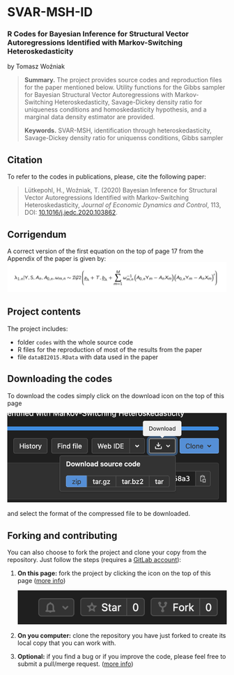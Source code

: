 # SVAR-MSH-ID
### R Codes for Bayesian Inference for Structural Vector Autoregressions Identified with Markov-Switching Heteroskedasticity

by Tomasz Woźniak

> **Summary.** The project provides source codes and reproduction files for the paper mentioned below. Utility functions for the Gibbs sampler for Bayesian Structural Vector Autoregressions with Markov-Switching Heteroskedasticity, Savage-Dickey density ratio for uniqueness conditions and homoskedasticity hypothesis, and a marginal data density estimator are provided.
>
> **Keywords.** SVAR-MSH, identification through heteroskedasticity, Savage-Dickey density ratio for uniquenss conditions, Gibbs sampler

## Citation

To refer to the codes in publications, please, cite the following paper:

> Lütkepohl, H., Woźniak, T. (2020) Bayesian Inference for Structural Vector Autoregressions Identified with Markov-Switching Heteroskedasticity, *Journal of Economic Dynamics and Control*, 113, DOI: [10.1016/j.jedc.2020.103862](https://doi.org/10.1016/j.jedc.2020.103862).

## Corrigendum

A correct version of the first equation on the top of page 17 from the Appendix of the paper is given by:
![](corrigendum.png)

## Project contents

The project includes:

- folder `codes` with the whole source code
- R files for the reproduction of most of the results from the paper
- file `dataBI2015.RData` with data used in the paper

## Downloading the codes

To download the codes simply click on the download icon on the top of this page

![](gl-download.png)

and select the format of the compressed file to be downloaded.

## Forking and contributing 

You can also choose to fork the project and clone your copy from the repository. Just follow the steps (requires a [GitLab account](https://gitlab.com)):

1. **On this page:** fork the project by clicking the icon on the top of this page ([more info](https://docs.gitlab.com/ee/user/project/repository/forking_workflow.html#creating-a-fork))

   ![](gl-fork.png)

2. **On you computer:** clone the repository you have just forked to create its local copy that you can work with.

3. **Optional:** if you find a bug or if you improve the code, please feel free to submit a pull/merge request. ([more info](https://docs.gitlab.com/ee/topics/gitlab_flow.html#mergepull-requests-with-gitlab-flow))

